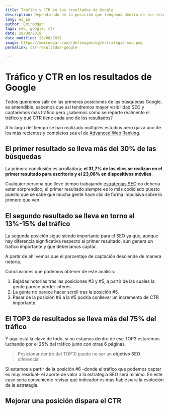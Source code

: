 ```yaml
---
title: Tráfico y CTR en los resultados de Google
description: Dependiendo de la posición que tengamos dentro de los resultados obtendremos mayor o menor tráfico
lang: es_ES
author: Emirodgar
tags: seo, google, ctr
date: 28/08/2019
date_modified: 28/08/2019
image: https://emirodgar.com/cdn/images/og/estrategia-seo.png
permalink: ctr-resultados-google

---
```


# Tráfico y CTR en los resultados de Google

Todos queremos salir en las primeras posiciones de las búsquedas Google, es entendible; sabemos que así tendremos mayor visibilidad SEO y captaremos más tráfico pero ¿sabemos cómo se reparte realmente el tráfico y qué CTR tiene cada uno de los resultados?

A lo largo del tiempo se han realizado múltiples estudios pero quizá uno de los más recientes y completos sea el de [Advanced Web Ranking](https://www.advancedwebranking.com/ctrstudy/).

## El primer resultado se lleva  más del 30% de las búsquedas

La primera conclusión es arrolladora; **el 31,7% de los clics se realizan en el primer resultado para escritorio y el 23,08% en dispositivos móviles**.

<amp-img alt="CTR primer resultado búsqueda Google"
  src="https://i.imgur.com/S1UNyjn.png"
  width="640"
  height="386"
  layout="responsive">
</amp-img>

Cualquier persona que lleve tiempo trabajando [estrategias SEO](https://emirodgar.com/estrategia-seo) no debería estar sorprendido; el primer resultado siempre es lo más codiciado puesto puesto que se sabe que mucha gente hace clic de forma impulsiva sobre lo primero que ven.

## El segundo resultado se lleva en torno al 13%-15% del tráfico

La segunda posición sigue siendo importante para el SEO ya que, aunque hay diferencia significativa respecto al primer resultado, aún genera un tráfico importante y que deberíamos captar.

A partir de ahí vemos que el porcentaje de captación desciende de manera notoria.

Conclusiones que podemos obtener de este análisis:

 1. Bajadas notorias tras las posiciones #3 y #5, a  partir de las cuales la gente parece perder interés.
 2. La gente no parece hacer scroll tras la posición #5.
 3. Pasar de la posición #6 a la #5 podría conllevar un incremento de CTR importante.

## El TOP3 de resultados se lleva más del 75% del tráfico

Y aquí está la clave de todo, si no estamos dentro de ese TOP3 estaremos luchando por el 25% del tráfico junto con otras 6 páginas.

> Posicionar dentro del TOP10 puede no ser un **objetivo SEO** diferencial.

Si estamos a partir de la posición #6 -donde el tráfico que podemos captar es muy residual- el aporte de valor a la estrategia SEO será mínimo. En este caso sería conveniente revisar qué indicador es más fiable para la evolución de la estrategia.

## Mejorar una posición dispara el CTR

<!--stackedit_data:
eyJoaXN0b3J5IjpbMTY2MzMyNDk3M119
-->